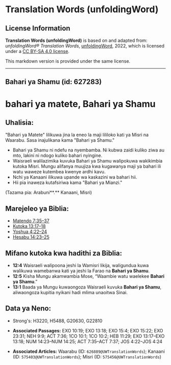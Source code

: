 # Translation Words (unfoldingWord)

## License Information

**Translation Words (unfoldingWord)** is based on and adapted from: _unfoldingWord® Translation Words_, [unfoldingWord](https://unfoldingword.org/utw), 2022, which is licensed under a [CC BY-SA 4.0 license](https://creativecommons.org/licenses/by-sa/4.0/legalcode.en).

This markdown version is provided under the same license.



--------------------------------

## Bahari ya Shamu (id: 627283)

bahari ya matete, Bahari ya Shamu
=================================

Uhalisia:
---------

"Bahari ya Matete" lilikuwa jina la eneo la maji lililoko kati ya Misri na Waarabu. Sasa inajulikana kama "Bahari ya Shamu."

* Bahari ya Shamu ni ndefu na nyembamba. Ni kubwa zaidi kuliko ziwa au mto, lakini ni ndogo kuliko bahari nyingine.
* Waisraeli walilazimika kuvuka Bahari ya Shamu walipokuwa wakikimbia kutoka Misri. Mungu alifanya muujiza kwa kugawanya maji ya bahari ili watu waweze kutembea kwenye ardhi kavu.
* Nchi ya Kanaani ilikuwa upande wa kaskazini wa bahari hii.
* Hii pia inaweza kutafsiriwa kama "Bahari ya Mianzi."

(Tazama pia: Arabuni**.** Kanaani, Misri)

Marejeleo ya Biblia:
--------------------

* [Matendo 7:35–37](https://ref.ly/Acts7:35-Acts7:37)
* [Kutoka 13:17–18](https://ref.ly/Exod13:17-Exod13:18)
* [Yoshua 4:22–24](https://ref.ly/Josh4:22-Josh4:24)
* [Hesabu 14:23–25](https://ref.ly/Num14:23-Num14:25)

Mifano kutoka kwa hadithi za Biblia:
------------------------------------

* **12:4** Waisraeli walipoona jeshi la Wamisri likija, waligundua kuwa walikuwa wamebanwa kati ya jeshi la Farao na **Bahari ya Shamu**.
* **12:5** Kisha Mungu akamwambia Mose, “Waambie watu waelekee **Bahari ya Shamu**.”
* **13:1** Baada ya Mungu kuwaongoza Waisraeli kuvuka **Bahari ya Shamu**, aliwaongoza kupitia nyikani hadi mlima unaoitwa Sinai.

Data ya Neno:
-------------

* Strong's: H3220, H5488, G20630, G22810

* **Associated Passages:** EXO 10:19; EXO 13:18; EXO 15:4; EXO 15:22; EXO 23:31; NEH 9:9; ACT 7:36; 1CO 10:1; 1CO 10:2; HEB 11:29; EXO 13:17–EXO 13:18; NUM 14:23–NUM 14:25; ACT 7:35–ACT 7:37; JOS 4:22–JOS 4:24
* **Associated Articles:** Waarabu (ID: `626889@UWTranslationWords`); Kanaani (ID: `575403@UWTranslationWords`); Misri (ID: `575456@UWTranslationWords`)

